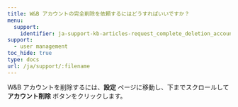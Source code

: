 ```yaml
---
title: W&B アカウントの完全削除を依頼するにはどうすればいいですか？
menu:
  support:
    identifier: ja-support-kb-articles-request_complete_deletion_account
support:
  - user management
toc_hide: true
type: docs
url: /ja/support/:filename
---
```

W&B アカウントを削除するには、**設定** ページに移動し、下までスクロールして **アカウント削除** ボタンをクリックします。